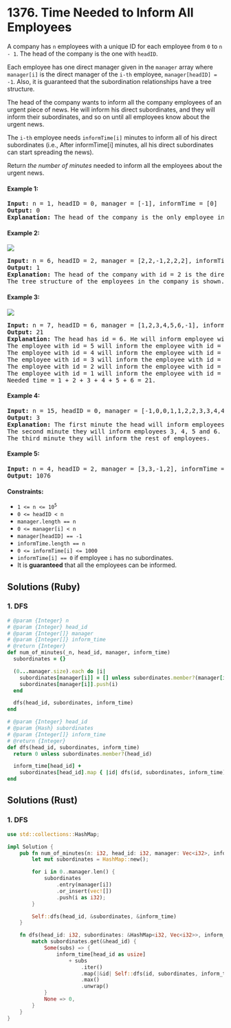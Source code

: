 # 1376. Time Needed to Inform All Employees
A company has `n` employees with a unique ID for each employee from `0` to `n - 1`. The head of the company is the one with `headID`.

Each employee has one direct manager given in the `manager` array where `manager[i]` is the direct manager of the `i-th` employee, `manager[headID] = -1`. Also, it is guaranteed that the subordination relationships have a tree structure.

The head of the company wants to inform all the company employees of an urgent piece of news. He will inform his direct subordinates, and they will inform their subordinates, and so on until all employees know about the urgent news.

The `i-th` employee needs `informTime[i]` minutes to inform all of his direct subordinates (i.e., After informTime[i] minutes, all his direct subordinates can start spreading the news).

Return *the number of minutes* needed to inform all the employees about the urgent news.

#### Example 1:
<pre>
<strong>Input:</strong> n = 1, headID = 0, manager = [-1], informTime = [0]
<strong>Output:</strong> 0
<strong>Explanation:</strong> The head of the company is the only employee in the company.
</pre>

#### Example 2:
![](https://assets.leetcode.com/uploads/2020/02/27/graph.png)
<pre>
<strong>Input:</strong> n = 6, headID = 2, manager = [2,2,-1,2,2,2], informTime = [0,0,1,0,0,0]
<strong>Output:</strong> 1
<strong>Explanation:</strong> The head of the company with id = 2 is the direct manager of all the employees in the company and needs 1 minute to inform them all.
The tree structure of the employees in the company is shown.
</pre>

#### Example 3:
![](https://assets.leetcode.com/uploads/2020/02/28/1730_example_3_5.PNG)
<pre>
<strong>Input:</strong> n = 7, headID = 6, manager = [1,2,3,4,5,6,-1], informTime = [0,6,5,4,3,2,1]
<strong>Output:</strong> 21
<strong>Explanation:</strong> The head has id = 6. He will inform employee with id = 5 in 1 minute.
The employee with id = 5 will inform the employee with id = 4 in 2 minutes.
The employee with id = 4 will inform the employee with id = 3 in 3 minutes.
The employee with id = 3 will inform the employee with id = 2 in 4 minutes.
The employee with id = 2 will inform the employee with id = 1 in 5 minutes.
The employee with id = 1 will inform the employee with id = 0 in 6 minutes.
Needed time = 1 + 2 + 3 + 4 + 5 + 6 = 21.
</pre>

#### Example 4:
<pre>
<strong>Input:</strong> n = 15, headID = 0, manager = [-1,0,0,1,1,2,2,3,3,4,4,5,5,6,6], informTime = [1,1,1,1,1,1,1,0,0,0,0,0,0,0,0]
<strong>Output:</strong> 3
<strong>Explanation:</strong> The first minute the head will inform employees 1 and 2.
The second minute they will inform employees 3, 4, 5 and 6.
The third minute they will inform the rest of employees.
</pre>

#### Example 5:
<pre>
<strong>Input:</strong> n = 4, headID = 2, manager = [3,3,-1,2], informTime = [0,0,162,914]
<strong>Output:</strong> 1076
</pre>

#### Constraints:
* <code>1 <= n <= 10<sup>5</sup></code>
* `0 <= headID < n`
* `manager.length == n`
* `0 <= manager[i] < n`
* `manager[headID] == -1`
* `informTime.length == n`
* `0 <= informTime[i] <= 1000`
* `informTime[i] == 0` if employee `i` has no subordinates.
* It is **guaranteed** that all the employees can be informed.

## Solutions (Ruby)

### 1. DFS
```Ruby
# @param {Integer} n
# @param {Integer} head_id
# @param {Integer[]} manager
# @param {Integer[]} inform_time
# @return {Integer}
def num_of_minutes(_n, head_id, manager, inform_time)
  subordinates = {}

  (0...manager.size).each do |i|
    subordinates[manager[i]] = [] unless subordinates.member?(manager[i])
    subordinates[manager[i]].push(i)
  end

  dfs(head_id, subordinates, inform_time)
end

# @param {Integer} head_id
# @param {Hash} subordinates
# @param {Integer[]} inform_time
# @return {Integer}
def dfs(head_id, subordinates, inform_time)
  return 0 unless subordinates.member?(head_id)

  inform_time[head_id] +
    subordinates[head_id].map { |id| dfs(id, subordinates, inform_time) }.max
end
```

## Solutions (Rust)

### 1. DFS
```Rust
use std::collections::HashMap;

impl Solution {
    pub fn num_of_minutes(n: i32, head_id: i32, manager: Vec<i32>, inform_time: Vec<i32>) -> i32 {
        let mut subordinates = HashMap::new();

        for i in 0..manager.len() {
            subordinates
                .entry(manager[i])
                .or_insert(vec![])
                .push(i as i32);
        }

        Self::dfs(head_id, &subordinates, &inform_time)
    }

    fn dfs(head_id: i32, subordinates: &HashMap<i32, Vec<i32>>, inform_time: &Vec<i32>) -> i32 {
        match subordinates.get(&head_id) {
            Some(subs) => {
                inform_time[head_id as usize]
                    + subs
                        .iter()
                        .map(|&id| Self::dfs(id, subordinates, inform_time))
                        .max()
                        .unwrap()
            }
            None => 0,
        }
    }
}
```
